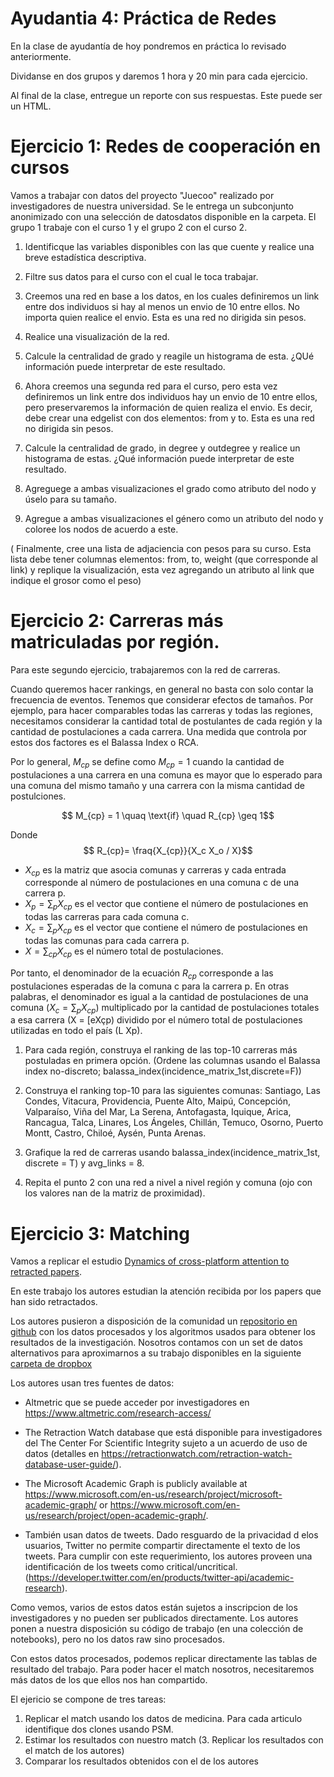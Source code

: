 # Ayudantia 4: Práctica de Redes


En la clase de ayudantía de hoy pondremos en práctica lo revisado anteriormente. 

Dividanse en dos grupos y daremos 1 hora y 20 min para cada ejercicio.

Al final de la clase, entregue un reporte con sus respuestas. Este puede ser un HTML.

# Ejercicio 1: Redes de cooperación en cursos

Vamos a trabajar con datos del proyecto "Juecoo" realizado por investigadores de nuestra universidad. Se le entrega un subconjunto anonimizado con una selección de datosdatos disponible en la carpeta. El grupo 1 trabaje con el curso 1 y el grupo 2 con el curso 2.

1. Identificque las variables disponibles con las que cuente y realice una breve estadística descriptiva.

2. Filtre sus datos para el curso con el cual le toca trabajar.

3. Creemos una red en base a los datos, en los cuales definiremos un link entre dos individuos si hay al menos un envio de 10 entre ellos. No importa quien realice el envio.  Esta es una red no dirigida sin pesos. 

4. Realice una visualización de la red.

5. Calcule la centralidad de grado y reagile un histograma de esta. ¿QUé información puede interpretar de este resultado.

6. Ahora creemos una segunda red para el curso, pero esta vez definiremos un link entre dos individuos hay un envio de 10 entre ellos, pero preservaremos la información de quien realiza el envio. Es decir, debe crear una edgelist con dos elementos: from y to. Esta es una red no dirigida sin pesos. 

7. Calcule la centralidad de grado, in degree y outdegree y realice un histograma de estas. ¿Qué información puede interpretar de este resultado.

8. Agreguege a ambas visualizaciones el grado como atributo del nodo y úselo para su tamaño.

9. Agregue a ambas visualizaciones el género como un atributo del nodo y coloree los nodos de acuerdo a este. 

( Finalmente, cree una lista de adjaciencia con pesos para su curso. Esta lista debe tener columnas elementos: from, to, weight (que corresponde al link) y replique la visualización, esta vez agregando un atributo al link que indique el grosor como el peso)

# Ejercicio 2: Carreras más matriculadas por región.

Para este segundo ejercicio, trabajaremos con la red de carreras. 

Cuando queremos hacer rankings, en general no basta con solo contar la frecuencia de eventos. Tenemos que considerar efectos de tamaños. Por ejemplo, para hacer comparables todas las carreras y todas las regiones, necesitamos considerar la cantidad total de postulantes de cada región y la cantidad de postulaciones a cada carrera. Una medida que controla por estos dos factores es el Balassa Index o RCA.

Por lo general, $M_{cp}$ se define como $M_{cp} = 1$ cuando la cantidad de postulaciones a una carrera en una comuna es mayor que lo esperado para una comuna del mismo tamaño y una carrera con la misma cantidad de postulciones.

$$ M_{cp} = 1 \quaq \text{if} \quad R_{cp} \geq 1$$

Donde
$$ R_{cp}= \fraq{X_{cp}}{X_c X_o / X}$$

- $X_{cp}$ es la matriz que asocia comunas y carreras y cada entrada corresponde al número de postulaciones en una comuna c de una carrera p. 
- $X_{p} = \sum_p X_{cp}$ es el vector que contiene el número de postulaciones en todas las carreras para cada comuna c.
- $X_{c} = \sum_{p} X_{cp}$ es el vector que contiene el número de postulaciones en todas las comunas para cada carrera p. 
- $X = \sum_{cp} X_{cp}$ es el número total de postulaciones. 

Por tanto, el denominador de la ecuación $R_{cp}$ corresponde a las postulaciones esperadas de la comuna c para la carrera p. En otras palabras, el denominador es igual a la cantidad de postulaciones de una comuna ($X_c = \sum_p X_{cp}$) multiplicado por la cantidad de postulaciones totales a esa carrera (X = [eXçp) dividido por el número total de postulaciones utilizadas en todo el país (L Xp).


1) Para cada región, construya el ranking de las top-10 carreras más postuladas en primera opción. (Ordene las columnas usando el Balassa index no-discreto; balassa_index(incidence_matrix_1st,discrete=F))

2) Construya el ranking top-10 para las siguientes comunas: Santiago, Las Condes, Vitacura, Providencia, Puente Alto, Maipú, Concepción, Valparaíso, Viña del Mar, La Serena, Antofagasta, Iquique, Arica, Rancagua, Talca, Linares, Los Ángeles, Chillán, Temuco, Osorno, Puerto Montt, Castro, Chiloé, Aysén, Punta Arenas.

3) Grafique la red de carreras usando balassa_index(incidence_matrix_1st, discrete = T) y avg_links = 8.

4) Repita el punto 2 con una red a nivel a nivel región y comuna (ojo con los valores nan de la matriz de proximidad).



# Ejercicio 3: Matching

Vamos a replicar el estudio [Dynamics of cross-platform attention to retracted papers](https://www.pnas.org/doi/10.1073/pnas.2119086119).

En este trabajo los autores estudian la atención recibida por los papers que han sido retractados. 

Los autores pusieron a disposición de la comunidad un [repositorio en github](https://github.com/haoopeng/retraction_attention) con los datos procesados y los algoritmos usados para obtener los resultados de la investigación. Nosotros contamos con un set de datos alternativos para aproximarnos a su trabajo disponibles en la siguiente [carpeta de dropbox](https://www.dropbox.com/sh/cjfgznuhc3oj3jp/AACNJFqozxyEgrBeX2eBLgI0a?dl=0)


Los autores usan tres fuentes de datos: 

-  Altmetric que se puede acceder por investigadores en https://www.altmetric.com/research-access/ 

-  The Retraction Watch database que está disponible para investigadores del The Center For Scientific Integrity  sujeto a un acuerdo de uso de datos  (detalles en https://retractionwatch.com/retraction-watch-database-user-guide/). 

-  The Microsoft Academic Graph is publicly available at https://www.microsoft.com/en-us/research/project/microsoft-academic-graph/ or https://www.microsoft.com/en-us/research/project/open-academic-graph/. 
  
-  También usan datos de tweets.  Dado resguardo de la privacidad d elos usuarios, Twitter no permite compartir directamente el texto de los tweets. Para cumplir con este requerimiento, los autores proveen una identificación de los tweets como critical/uncritical. (https://developer.twitter.com/en/products/twitter-api/academic-research).


Como vemos, varios de estos datos están sujetos a inscripcion de los investigadores y no pueden ser publicados directamente. Los autores ponen a nuestra disposición su código de trabajo (en una colección de notebooks), pero no los datos raw sino procesados.

Con estos datos procesados, podemos replicar directamente las tablas de resultado del trabajo.  Para poder hacer el match nosotros, necesitaremos más datos de los que ellos nos han compartido.

El ejericio se compone de tres tareas:

1. Replicar el match usando los datos de medicina. Para cada articulo identifique dos clones usando PSM.
2. Estimar los resultados con nuestro match
(3. Replicar los resultados con el match de los autores)
3. Comparar los resultados obtenidos con el de los autores
